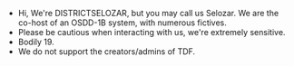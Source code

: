 - Hi, We're DISTRICTSELOZAR, but you may call us Selozar. We are the co-host of an OSDD-1B system, with numerous fictives.
- Please be cautious when interacting with us, we're extremely sensitive.
- Bodily 19.
- We do not support the creators/admins of TDF.
